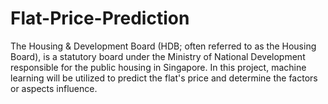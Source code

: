 # Flat-Price-Prediction
The Housing &amp; Development Board (HDB; often referred to as the Housing Board), is a statutory board under the Ministry of National Development responsible for the public housing in Singapore. In this project, machine learning will be utilized to predict the flat's price and determine the factors or aspects influence.
